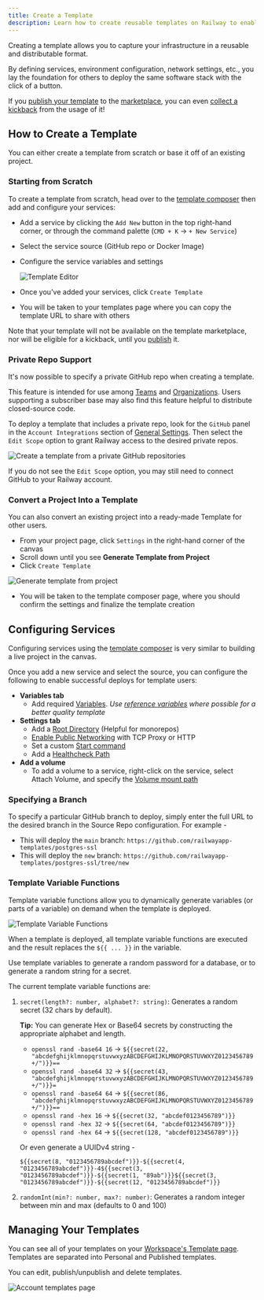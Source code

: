 ```yaml
---
title: Create a Template
description: Learn how to create reusable templates on Railway to enable effortless one-click deploys.
---
```


Creating a template allows you to capture your infrastructure in a reusable and distributable format.

By defining services, environment configuration, network settings, etc., you lay the foundation for others to deploy the same software stack with the click of a button.

If you [publish your template](/guides/publish-and-share) to the <a href="https://railway.com/templates" target="_blank">marketplace</a>, you can even <a href="https://railway.com/open-source-kickback" target="_blank">collect a kickback</a> from the usage of it!

## How to Create a Template

You can either create a template from scratch or base it off of an existing project.

### Starting from Scratch

To create a template from scratch, head over to the <a href="https://railway.com/compose" target="_blank">template composer</a> then add and configure your services:

- Add a service by clicking the `Add New` button in the top right-hand corner, or through the command palette (`CMD + K` -> `+ New Service`)
- Select the service source (GitHub repo or Docker Image)
- Configure the service variables and settings

  <Image src="https://res.cloudinary.com/railway/image/upload/v1715724184/docs/templates-v2/composer_aix1x8.gif"
  alt="Template Editor"
  layout="intrinsic"
  width={900} height={1120} quality={80} />

- Once you've added your services, click `Create Template`
- You will be taken to your templates page where you can copy the template URL to share with others

Note that your template will not be available on the template marketplace, nor will be eligible for a kickback, until you [publish](/guides/publish-and-share) it.

### Private Repo Support

It's now possible to specify a private GitHub repo when creating a template.

This feature is intended for use among [Teams](/reference/teams) and [Organizations](/reference/teams). Users supporting a subscriber base may also find this feature helpful to distribute closed-source code.

To deploy a template that includes a private repo, look for the `GitHub` panel in the `Account Integrations` section of [General Settings](https://railway.com/account). Then select the `Edit Scope` option to grant Railway access to the desired private repos.

<Image
src="https://res.cloudinary.com/railway/image/upload/v1721350229/docs/github-private-repo_m46wxu.png"
alt="Create a template from a private GitHub repositories"
layout="intrinsic"
width={1599}
height={899}
quality={80}
/>

If you do not see the `Edit Scope` option, you may still need to connect GitHub to your Railway account.

### Convert a Project Into a Template

You can also convert an existing project into a ready-made Template for other users.

- From your project page, click `Settings` in the right-hand corner of the canvas
- Scroll down until you see **Generate Template from Project**
- Click `Create Template`

<Image
src="https://res.cloudinary.com/railway/image/upload/v1743198969/docs/create-template_ml13wy.png"
alt="Generate template from project"
layout="intrinsic"
width={1200}
height={380}
quality={80}
/>

- You will be taken to the template composer page, where you should confirm the settings and finalize the template creation

## Configuring Services

Configuring services using the <a href="https://railway.com/compose" target="_blank">template composer</a> is very similar to building a live project in the canvas.

Once you add a new service and select the source, you can configure the following to enable successful deploys for template users:

- **Variables tab**
  - Add required [Variables](/guides/variables).
    _Use [reference variables](/guides/variables#reference-variables) where possible for a better quality template_
- **Settings tab**
  - Add a [Root Directory](/guides/monorepo) (Helpful for monorepos)
  - [Enable Public Networking](/guides/public-networking) with TCP Proxy or HTTP
  - Set a custom [Start command](/guides/start-command)
  - Add a [Healthcheck Path](/guides/healthchecks#configure-the-healthcheck-path)
- **Add a volume**
  - To add a volume to a service, right-click on the service, select Attach Volume, and specify the [Volume mount path](/guides/volumes)

### Specifying a Branch

To specify a particular GitHub branch to deploy, simply enter the full URL to the desired branch in the Source Repo configuration. For example -

- This will deploy the `main` branch: `https://github.com/railwayapp-templates/postgres-ssl`
- This will deploy the `new` branch: `https://github.com/railwayapp-templates/postgres-ssl/tree/new`

### Template Variable Functions

Template variable functions allow you to dynamically generate variables (or parts of a variable) on demand when the template is deployed.

<Image src="https://res.cloudinary.com/railway/image/upload/v1743198983/docs/template-variables_dp5pg5.png"
alt="Template Variable Functions"
layout="intrinsic"
width={1200} height={428} quality={100} />

When a template is deployed, all template variable functions are executed and the result replaces the `${{ ... }}` in the variable.

Use template variables to generate a random password for a database, or to generate a random string for a secret.

The current template variable functions are:

1. `secret(length?: number, alphabet?: string)`: Generates a random secret (32 chars by default).

   **Tip:** You can generate Hex or Base64 secrets by constructing the appropriate alphabet and length.

   - `openssl rand -base64 16` → `${{secret(22, "abcdefghijklmnopqrstuvwxyzABCDEFGHIJKLMNOPQRSTUVWXYZ0123456789+/")}}==`
   - `openssl rand -base64 32` → `${{secret(43, "abcdefghijklmnopqrstuvwxyzABCDEFGHIJKLMNOPQRSTUVWXYZ0123456789+/")}}=`
   - `openssl rand -base64 64` → `${{secret(86, "abcdefghijklmnopqrstuvwxyzABCDEFGHIJKLMNOPQRSTUVWXYZ0123456789+/")}}==`
   - `openssl rand -hex 16` → `${{secret(32, "abcdef0123456789")}}`
   - `openssl rand -hex 32` → `${{secret(64, "abcdef0123456789")}}`
   - `openssl rand -hex 64` → `${{secret(128, "abcdef0123456789")}}`

   Or even generate a UUIDv4 string -

   `${{secret(8, "0123456789abcdef")}}-${{secret(4, "0123456789abcdef")}}-4${{secret(3, "0123456789abcdef")}}-${{secret(1, "89ab")}}${{secret(3, "0123456789abcdef")}}-${{secret(12, "0123456789abcdef")}}`

2. `randomInt(min?: number, max?: number)`: Generates a random integer between min and max (defaults to 0 and 100)

## Managing Your Templates

You can see all of your templates on your <a href="https://railway.com/workspace/templates" target="_blank">Workspace's Template page</a>. Templates are separated into Personal and Published templates.

You can edit, publish/unpublish and delete templates.

<Image src="https://res.cloudinary.com/railway/image/upload/v1743199089/docs/templates_xyphou.png"
 alt="Account templates page"
 layout="intrinsic"
 width={1200}
 height={668}
 quality={80}
/>
